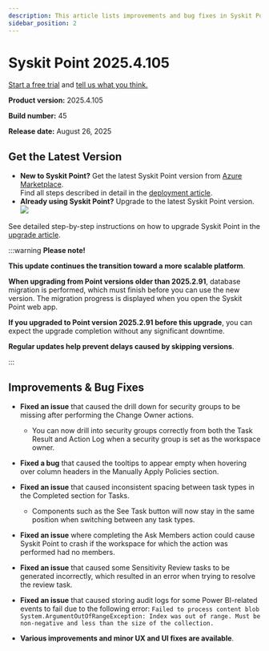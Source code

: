 ```yaml
---
description: This article lists improvements and bug fixes in Syskit Point version 2025.4.105
sidebar_position: 2
---
```


# Syskit Point 2025.4.105

[Start a free trial](https://www.syskit.com/products/point/free-trial/) and [tell us what you think.](https://www.syskit.com/company/contact-us/)

**Product version:** 2025.4.105

**Build number:** 45

**Release date:** August 26, 2025

## Get the Latest Version

* **New to Syskit Point?** Get the latest Syskit Point version from [Azure Marketplace](https://azuremarketplace.microsoft.com/en-us/marketplace/apps/syskitltd.syskit\_point).\
 Find all steps described in detail in the [deployment article](../../../set-up-point-enterprise/deployment/deploy-syskit-point.md).
* **Already using Syskit Point?** Upgrade to the latest Syskit Point version.\
 [![](https://aka.ms/deploytoazurebutton)](https://portal.azure.com/#create/Microsoft.Template/uri/https%3A%2F%2Fsyskitassetsstorage.blob.core.windows.net%2Fpoint%2FARMTemplates%2FPointUpdateDeploy%2FPointUpdateTemplate.json)

See detailed step-by-step instructions on how to upgrade Syskit Point in the [upgrade article](../../../set-up-point-enterprise/deployment/upgrade-syskit-point.md).

:::warning
**Please note!**

**This update continues the transition toward a more scalable platform**.  

**When upgrading from Point versions older than 2025.2.91**, database migration is performed, which must finish before you can use the new version.
The migration progress is displayed when you open the Syskit Point web app.

**If you upgraded to Point version 2025.2.91 before this upgrade**, you can expect the upgrade completion without any significant downtime.

**Regular updates help prevent delays caused by skipping versions**. 

:::

## Improvements & Bug Fixes

* **Fixed an issue** that caused the drill down for security groups to be missing after performing the Change Owner actions.
    * You can now drill into security groups correctly from both the Task Result and Action Log when a security group is set as the workspace owner.

* **Fixed a bug** that caused the tooltips to appear empty when hovering over column headers in the Manually Apply Policies section.

* **Fixed an issue** that caused inconsistent spacing between task types in the Completed section for Tasks. 
  * Components such as the See Task button will now stay in the same position when switching between any task types. 

* **Fixed an issue** where completing the Ask Members action could cause Syskit Point to crash if the workspace for which the action was performed had no members. 

* **Fixed an issue** that caused some Sensitivity Review tasks to be generated incorrectly, which resulted in an error when trying to resolve the review task.

* **Fixed an issue** that caused storing audit logs for some Power BI-related events to fail due to the following error: `Failed to process content blob
System.ArgumentOutOfRangeException: Index was out of range. Must be non-negative and less than the size of the collection.`

* **Various improvements and minor UX and UI fixes are available**.
